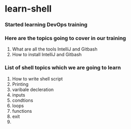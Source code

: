 # learn-shell

### Started learning DevOps training

### Here are the topics going to cover in our training

1. What are all the tools IntelliJ and Gitbash
2. How to install IntelliJ and Gitbash

### List of shell topics which we are going to learn

1. How to write shell script
2. Printing 
3. varibale decleration
4. inputs
5. condtions
6. loops
7. functions
8. exit
9. 